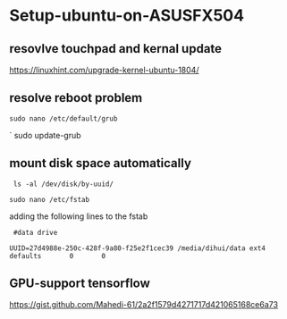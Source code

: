 # Setup-ubuntu-on-ASUSFX504
## resovlve touchpad and kernal update
https://linuxhint.com/upgrade-kernel-ubuntu-1804/

## resolve reboot problem

`sudo nano /etc/default/grub`

` sudo update-grub

## mount disk space automatically 
` ls -al /dev/disk/by-uuid/`

`sudo nano /etc/fstab`

adding the following lines to the fstab

` #data drive`

`UUID=27d4988e-250c-428f-9a80-f25e2f1cec39 /media/dihui/data ext4 defaults       0       0`

## GPU-support tensorflow
https://gist.github.com/Mahedi-61/2a2f1579d4271717d421065168ce6a73
